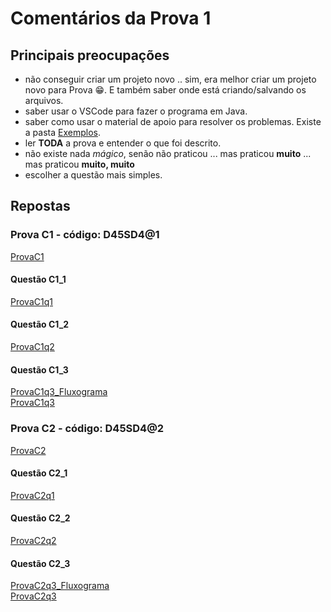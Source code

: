 # Comentários da Prova 1

## Principais preocupações  

- não conseguir criar um projeto novo .. sim, era melhor criar um projeto novo para Prova 😁. E também saber onde está criando/salvando os arquivos.  
- saber usar o VSCode para fazer o programa em Java.  
- saber como usar o material de apoio para resolver os problemas. Existe a pasta [Exemplos](../Exemplos/ "Exemplos").  
- ler **TODA** a prova e entender o que foi descrito.  
- não existe nada _mágico_, senão não praticou ... mas praticou **muito** ... mas praticou **muito, muito**  
- escolher a questão mais simples.  

## Repostas

### Prova C1 - código: D45SD4@1

[ProvaC1](./ProvaC1.pdf "ProvaC1")  

#### Questão C1_1  

[ProvaC1q1](./src/ProvaC1q1.java "ProvaC1q1")  

#### Questão C1_2

[ProvaC1q2](./src/ProvaC1q2.java "ProvaC1q2")  

#### Questão C1_3

[ProvaC1q3_Fluxograma](./svg/ProvaC/ProvaC1q3.drawio.svg)  
[ProvaC1q3](./src/ProvaC1q3.java "ProvaC1q3")  

### Prova C2 - código: D45SD4@2

[ProvaC2](./ProvaC2.pdf "ProvaC2")  

#### Questão C2_1

[ProvaC2q1](./src/ProvaC2q1.java "ProvaC2q1")  

#### Questão C2_2

[ProvaC2q2](./src/ProvaC2q2.java "ProvaC2q2")  

#### Questão C2_3

[ProvaC2q3_Fluxograma](./svg/ProvaC/ProvaC2q3.drawio.svg "ProvaC2q3_Fluxograma")  
[ProvaC2q3](./src/ProvaC2q3.java "ProvaC2q3")  
